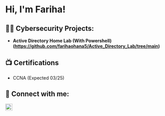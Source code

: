 <h1>Hi, I'm Fariha! </h1>

<h2>👨‍💻 Cybersecurity Projects:</h2>

- <b>Active Directory Home Lab (With Powershell) (https://github.com/farihaohana5/Active_Directory_Lab/tree/main)</b>


<h2>📺 Certifications</h2>

- CCNA (Expected 03/25)
<h2> 🤳 Connect with me:</h2>

[<img align="left" alt="JoshMadakor | LinkedIn" width="22px" src="https://cdn.jsdelivr.net/npm/simple-icons@v3/icons/linkedin.svg" />][linkedin]



[linkedin]: https://linkedin.com/in/fariha-islam-ohana-270791292

<!--
Here are some ideas to get you started:

- 🔭 I’m currently working on ...
- 🌱 I’m currently learning ...
- 👯 I’m looking to collaborate on ...
- 🤔 I’m looking for help with ...
- 💬 Ask me about ...
- 📫 How to reach me: ...
- 😄 Pronouns: ...
- ⚡ Fun fact: ...
-->
